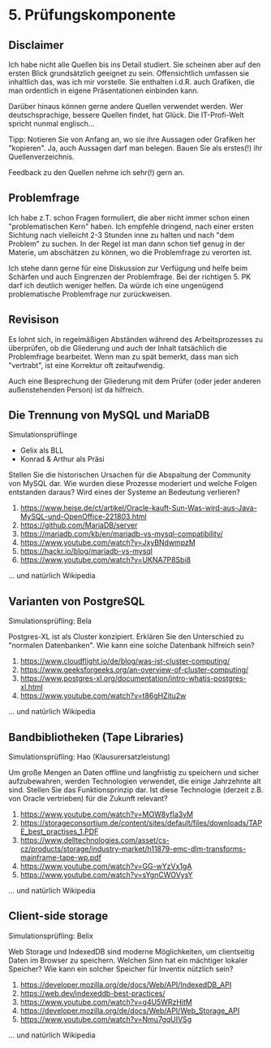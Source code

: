 # 5. Prüfungskomponente

## Disclaimer 

Ich habe nicht alle Quellen bis ins Detail studiert. Sie scheinen aber auf den ersten Blick grundsätzlich geeignet zu sein. Offensichtlich umfassen sie inhaltlich das, was ich mir vorstelle. Sie enthalten i.d.R. auch Grafiken, die man ordentlich in eigene Präsentationen einbinden kann.

Darüber hinaus können gerne andere Quellen verwendet werden. Wer deutschsprachige, bessere Quellen findet, hat Glück. Die IT-Profi-Welt spricht nunmal englisch...

Tipp: Notieren Sie von Anfang an, wo sie ihre Aussagen oder Grafiken her "kopieren". Ja, auch Aussagen darf man belegen. Bauen Sie als erstes(!) ihr Quellenverzeichnis.

Feedback zu den Quellen nehme ich sehr(!) gern an.

## Problemfrage

Ich habe z.T. schon Fragen formuliert, die aber nicht immer schon einen "problematischen Kern" haben. Ich empfehle dringend, nach einer ersten Sichtung nach vielleicht 2-3 Stunden inne zu halten und nach "dem Problem" zu suchen. In der Regel ist man dann schon tief genug in der Materie, um abschätzen zu können, wo die Problemfrage zu verorten ist.

Ich stehe dann gerne für eine Diskussion zur Verfügung und helfe beim Schärfen und auch Eingrenzen der Problemfrage. Bei der richtigen 5. PK darf ich deutlich weniger helfen. Da würde ich eine ungenügend problematische Problemfrage nur zurückweisen.

## Revisison

Es lohnt sich, in regelmäßigen Abständen während des Arbeitsprozesses zu überprüfen, ob die Gliederung und auch der Inhalt tatsächlich die Problemfrage bearbeitet. Wenn man zu spät bemerkt, dass man sich "vertrabt", ist eine Korrektur oft zeitaufwendig.

Auch eine Besprechung der Gliederung mit dem Prüfer (oder jeder anderen außenstehenden Person) ist da hilfreich.


## Die Trennung von MySQL und MariaDB

Simulationsprüflinge

* Gelix als BLL
* Konrad & Arthur als Präsi

Stellen Sie die historischen Ursachen für die Abspaltung der Community von MySQL dar. Wie wurden diese Prozesse moderiert und welche Folgen entstanden daraus? Wird eines der Systeme an Bedeutung verlieren?

1. https://www.heise.de/ct/artikel/Oracle-kauft-Sun-Was-wird-aus-Java-MySQL-und-OpenOffice-221803.html
1. https://github.com/MariaDB/server
1. https://mariadb.com/kb/en/mariadb-vs-mysql-compatibility/
1. https://www.youtube.com/watch?v=JxyBNdwmpzM
1. https://hackr.io/blog/mariadb-vs-mysql
1. https://www.youtube.com/watch?v=UKNA7P8Sbi8

... und natürlich Wikipedia

## Varianten von PostgreSQL

Simulationsprüfling: Bela

Postgres-XL ist als Cluster konzipiert. Erklären Sie den Unterschied zu "normalen Datenbanken". Wie kann eine solche Datenbank hilfreich sein?

1. https://www.cloudflight.io/de/blog/was-ist-cluster-computing/
1. https://www.geeksforgeeks.org/an-overview-of-cluster-computing/
1. https://www.postgres-xl.org/documentation/intro-whatis-postgres-xl.html
1. https://www.youtube.com/watch?v=t86gHZitu2w

... und natürlich Wikipedia

## Bandbibliotheken (Tape Libraries)

Simulationsprüfling: Hao (Klausurersatzleistung)

Um große Mengen an Daten offline und langfristig zu speichern und sicher aufzubewahren, werden Technologien verwendet, die einige Jahrzehnte alt sind. Stellen Sie das Funktionsprinzip dar. Ist diese Technologie (derzeit z.B. von Oracle vertrieben) für die Zukunft relevant?

1. https://www.youtube.com/watch?v=MOW8yfIa3vM
1. https://storageconsortium.de/content/sites/default/files/downloads/TAPE_best_practises_1.PDF
1. https://www.delltechnologies.com/asset/cs-cz/products/storage/industry-market/h11879-emc-dlm-transforms-mainframe-tape-wp.pdf
1. https://www.youtube.com/watch?v=GG-wYzVx1gA
1. https://www.youtube.com/watch?v=sYgnCWOVysY

... und natürlich Wikipedia

## Client-side storage

Simulationsprüfling: Belix

Web Storage und IndexedDB sind moderne Möglichkeiten, um clientseitig Daten im Browser zu speichern. Welchen Sinn hat ein mächtiger lokaler Speicher? Wie kann ein solcher Speicher für Inventix nützlich sein?

1. https://developer.mozilla.org/de/docs/Web/API/IndexedDB_API
1. https://web.dev/indexeddb-best-practices/
1. https://www.youtube.com/watch?v=g4U5WRzHitM
1. https://developer.mozilla.org/de/docs/Web/API/Web_Storage_API
1. https://www.youtube.com/watch?v=Nmu7gqUIVSg

... und natürlich Wikipedia
